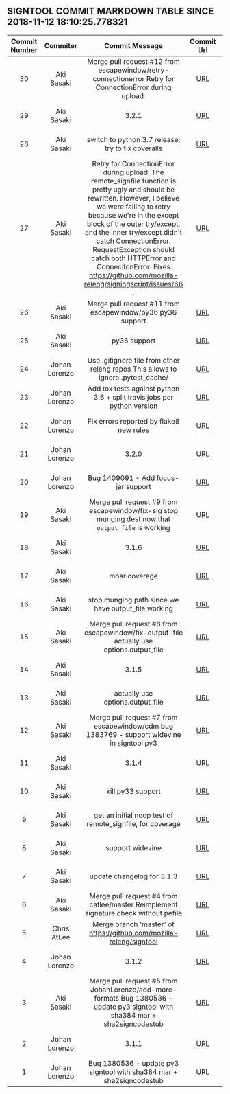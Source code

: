 ## SIGNTOOL COMMIT MARKDOWN TABLE SINCE 2018-11-12 18:10:25.778321

| Commit Number | Commiter | Commit Message | Commit Url | Date | 
|:---:|:----:|:----------------------------------:|:------:|:----:| 
|30|Aki Sasaki|Merge pull request #12 from escapewindow/retry-connectionerror  Retry for ConnectionError during upload.|[URL](https://api.github.com/repos/mozilla-releng/signtool/commits/5710c473fc04ff0a7b7b850ba237b9c5df3d1e83)|2018-08-27 17:31:58 
|29|Aki Sasaki|3.2.1|[URL](https://api.github.com/repos/mozilla-releng/signtool/commits/62debcab19529af096cb7298c9557e8914cae589)|2018-08-27 17:17:03 
|28|Aki Sasaki|switch to python 3.7 release; try to fix coveralls|[URL](https://api.github.com/repos/mozilla-releng/signtool/commits/85d4d8ff6c2ec91a4b3f7a00d754d30228b12ece)|2018-08-25 01:41:10 
|27|Aki Sasaki|Retry for ConnectionError during upload.  The remote_signfile function is pretty ugly and should be rewritten. However, I believe we were failing to retry because we're in the except block of the outer try/except, and the inner try/except didn't catch ConnectionError. RequestException should catch both HTTPError and ConnecitonError.  Fixes https://github.com/mozilla-releng/signingscript/issues/66 .|[URL](https://api.github.com/repos/mozilla-releng/signtool/commits/18c2cf87aaea71208ece3fe575bd466b674b3981)|2018-08-25 00:50:23 
|26|Aki Sasaki|Merge pull request #11 from escapewindow/py36  py36 support|[URL](https://api.github.com/repos/mozilla-releng/signtool/commits/8d9f095fbba19d11a22447c84cf99edd1f26f2fa)|2018-05-10 22:50:07 
|25|Aki Sasaki|py36 support|[URL](https://api.github.com/repos/mozilla-releng/signtool/commits/d8db4153968d052a39793b302f85f9f02f3322a4)|2018-05-10 22:37:21 
|24|Johan Lorenzo|Use .gitignore file from other releng repos  This allows to ignore .pytest_cache/|[URL](https://api.github.com/repos/mozilla-releng/signtool/commits/6960bc8bfa92ff7af467888591fd6fd7347716ff)|2018-04-27 16:22:15 
|23|Johan Lorenzo|Add tox tests against python 3.6 + split travis jobs per python version|[URL](https://api.github.com/repos/mozilla-releng/signtool/commits/ad068f50e547931fd74f7149d184aafd41653d25)|2018-04-27 16:20:34 
|22|Johan Lorenzo|Fix errors reported by flake8 new rules|[URL](https://api.github.com/repos/mozilla-releng/signtool/commits/6479506341029c2cdd9ba0f374d1d8ad7fffcbc1)|2018-04-27 16:17:27 
|21|Johan Lorenzo|3.2.0|[URL](https://api.github.com/repos/mozilla-releng/signtool/commits/ab5cb83446d8eb3e5ccad7d69d336f0f238a78dc)|2018-04-24 12:31:29 
|20|Johan Lorenzo|Bug 1409091 - Add focus-jar support|[URL](https://api.github.com/repos/mozilla-releng/signtool/commits/6398634cdb432e0cc1d43106aeb7d74a366409f1)|2018-04-24 10:24:14 
|19|Aki Sasaki|Merge pull request #9 from escapewindow/fix-sig  stop munging dest now that `output_file` is working|[URL](https://api.github.com/repos/mozilla-releng/signtool/commits/530ee27052e6459c93004de3bcdfbd844bf49bf0)|2017-08-16 03:27:35 
|18|Aki Sasaki|3.1.6|[URL](https://api.github.com/repos/mozilla-releng/signtool/commits/73788cf63acb877b42f69e27af6929e663c1b4a9)|2017-08-16 03:15:19 
|17|Aki Sasaki|moar coverage|[URL](https://api.github.com/repos/mozilla-releng/signtool/commits/e64dde73e76983536859bea273d0424d1df84112)|2017-08-16 03:25:34 
|16|Aki Sasaki|stop munging path since we have output_file working|[URL](https://api.github.com/repos/mozilla-releng/signtool/commits/1611142bce2f38e780e65f099a412903855651e4)|2017-08-16 03:14:30 
|15|Aki Sasaki|Merge pull request #8 from escapewindow/fix-output-file  actually use options.output_file|[URL](https://api.github.com/repos/mozilla-releng/signtool/commits/93c000fd34f7d96a46b9cda01e4a86ab9e531794)|2017-08-16 01:05:31 
|14|Aki Sasaki|3.1.5|[URL](https://api.github.com/repos/mozilla-releng/signtool/commits/83d33550f9fa373b0bd0cc1ec68632ec0bd43543)|2017-08-16 00:53:09 
|13|Aki Sasaki|actually use options.output_file|[URL](https://api.github.com/repos/mozilla-releng/signtool/commits/b99660a8b65a123d14af53bb8392f8689d3d23db)|2017-08-16 00:40:05 
|12|Aki Sasaki|Merge pull request #7 from escapewindow/cdm  bug 1383769 - support widevine in signtool py3|[URL](https://api.github.com/repos/mozilla-releng/signtool/commits/a9d12fed1809343c507761631cbce11539d0021a)|2017-08-04 21:47:12 
|11|Aki Sasaki|3.1.4|[URL](https://api.github.com/repos/mozilla-releng/signtool/commits/b8fdcc3da82eaaa432214f0dee56a693ea232432)|2017-08-04 18:56:24 
|10|Aki Sasaki|kill py33 support|[URL](https://api.github.com/repos/mozilla-releng/signtool/commits/32da51fa7a07a813fd68731185548dac79ace2d9)|2017-08-03 00:26:18 
|9|Aki Sasaki|get an initial noop test of remote_signfile, for coverage|[URL](https://api.github.com/repos/mozilla-releng/signtool/commits/9d026978da6be8137d58b9de0f661ba41ab14bbd)|2017-08-03 00:23:11 
|8|Aki Sasaki|support widevine|[URL](https://api.github.com/repos/mozilla-releng/signtool/commits/ed07ee82153e65021f9d5ac1259ce09651f45ceb)|2017-07-31 21:01:00 
|7|Aki Sasaki|update changelog for 3.1.3|[URL](https://api.github.com/repos/mozilla-releng/signtool/commits/b59a62f7ceae4f6216405302ef38a9a79994966d)|2017-07-13 20:48:29 
|6|Aki Sasaki|Merge pull request #4 from catlee/master  Reimplement signature check without pefile|[URL](https://api.github.com/repos/mozilla-releng/signtool/commits/44c59472964752eecae73f50aaf2201458989bc5)|2017-07-13 20:07:34 
|5|Chris AtLee|Merge branch 'master' of https://github.com/mozilla-releng/signtool|[URL](https://api.github.com/repos/mozilla-releng/signtool/commits/bd4bd50c765b385fb637a3b29581e6e7568ea7e7)|2017-07-13 19:35:22 
|4|Johan Lorenzo|3.1.2|[URL](https://api.github.com/repos/mozilla-releng/signtool/commits/99c8f406ed2f3c930495da6194102b827fdec024)|2017-07-13 16:19:49 
|3|Aki Sasaki|Merge pull request #5 from JohanLorenzo/add-more-formats  Bug 1380536 - update py3 signtool with sha384 mar + sha2signcodestub|[URL](https://api.github.com/repos/mozilla-releng/signtool/commits/e822a17c677ffcb6ff302ff0d18b0a29ab41045d)|2017-07-13 16:13:29 
|2|Johan Lorenzo|3.1.1|[URL](https://api.github.com/repos/mozilla-releng/signtool/commits/c3fd69f690484080389bcdf8880a175f9db66a2c)|2017-07-13 16:01:30 
|1|Johan Lorenzo|Bug 1380536 - update py3 signtool with sha384 mar + sha2signcodestub|[URL](https://api.github.com/repos/mozilla-releng/signtool/commits/4a98b04ffec0aa597111b2967e33f277be18569c)|2017-07-13 13:13:21 


